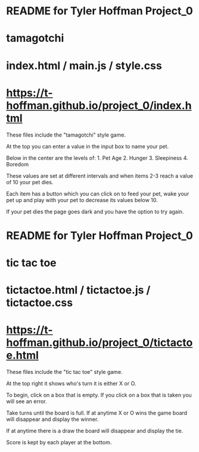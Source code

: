 # ####################################################
#
#     README for Tyler Hoffman Project_0
#                tamagotchi
# 
# ####################################################

# index.html / main.js / style.css
# https://t-hoffman.github.io/project_0/index.html

These files include the "tamagotchi" style game.

At the top you can enter a value in the input box to name your pet.

Below in the center are the levels of:
    1. Pet Age
    2. Hunger
    3. Sleepiness
    4. Boredom

These values are set at different intervals and when items 2-3 reach a value of 10 your pet dies.

Each item has a button which you can click on to feed your pet, wake your pet up and play with your pet to decrease its values below 10.

If your pet dies the page goes dark and you have the option to try again.

# ####################################################
#
#     README for Tyler Hoffman Project_0
#                tic tac toe
# 
# ####################################################

# tictactoe.html / tictactoe.js / tictactoe.css
# https://t-hoffman.github.io/project_0/tictactoe.html

These files include the "tic tac toe" style game.

At the top right it shows who's turn it is either X or O.

To begin, click on a box that is empty.  If you click on a box that is taken you will see an error.

Take turns until the board is full.  If at anytime X or O wins the game board will disappear and display the winner.

If at anytime there is a draw the board will disappear and display the tie.

Score is kept by each player at the bottom.